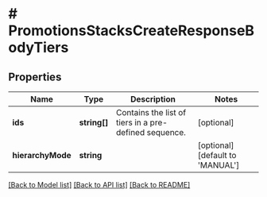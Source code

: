 # # PromotionsStacksCreateResponseBodyTiers

## Properties

Name | Type | Description | Notes
------------ | ------------- | ------------- | -------------
**ids** | **string[]** | Contains the list of tiers in a pre-defined sequence. | [optional]
**hierarchyMode** | **string** |  | [optional] [default to 'MANUAL']

[[Back to Model list]](../../README.md#models) [[Back to API list]](../../README.md#endpoints) [[Back to README]](../../README.md)
